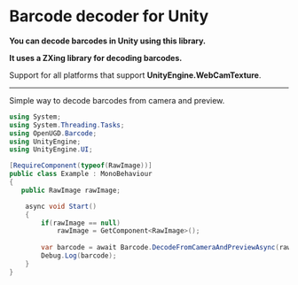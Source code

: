 # Barcode decoder for Unity

**You can decode barcodes in Unity using this library.**

**It uses a ZXing library for decoding barcodes.**

Support for all platforms that support **UnityEngine.WebCamTexture**.

---

Simple way to decode barcodes from camera and preview.
```csharp
using System;
using System.Threading.Tasks;
using OpenUGD.Barcode;
using UnityEngine;
using UnityEngine.UI;

[RequireComponent(typeof(RawImage))]
public class Example : MonoBehaviour
{
   public RawImage rawImage;

    async void Start()
    {
        if(rawImage == null)
            rawImage = GetComponent<RawImage>();
        
        var barcode = await Barcode.DecodeFromCameraAndPreviewAsync(rawImage);
        Debug.Log(barcode);
    }
}
```